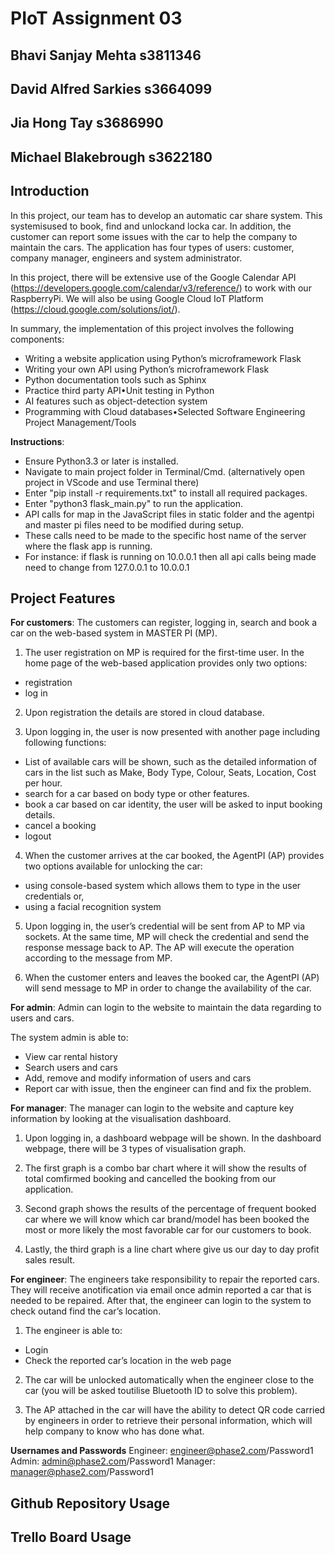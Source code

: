 # PIoT Assignment 03

## Bhavi Sanjay Mehta s3811346
## David Alfred Sarkies s3664099
## Jia Hong Tay s3686990
## Michael Blakebrough s3622180

## Introduction
In this project, our team has to develop an automatic car share system. This systemisused to book, find and unlockand locka car. In addition, the customer can report some issues with the car to help the company to maintain the cars. The application has four types of users: customer,  company  manager,  engineers  and  system administrator.

In this project, there will be extensive use of the Google Calendar API (https://developers.google.com/calendar/v3/reference/) to work with our RaspberryPi. We will also be using Google Cloud IoT Platform (https://cloud.google.com/solutions/iot/).

In summary, the implementation of this project involves the following components:
- Writing a website application using Python’s microframework Flask
- Writing your own API using Python’s microframework Flask
- Python documentation tools such as Sphinx
- Practice third party API•Unit testing in Python
- AI features such as object-detection system
- Programming with Cloud databases•Selected Software Engineering Project Management/Tools

**Instructions**:
- Ensure Python3.3 or later is installed.
- Navigate to main project folder in Terminal/Cmd. (alternatively open project in VScode and use Terminal there)
- Enter "pip install -r requirements.txt" to install all required packages.
- Enter "python3 flask_main.py" to run the application.
- API calls for map in the JavaScript files in static folder and the agentpi and master pi files need to be modified during setup.
- These calls need to be made to the specific host name of the server where the flask app is running.
- For instance: if flask is running on 10.0.0.1 then all api calls being made need to change from 127.0.0.1 to 10.0.0.1


## Project Features

**For customers**: The customers can register, logging in, search and book a car on the web-based system in MASTER PI (MP).

1. The user registration on MP is required for the first-time user. In the home page of the web-based application provides only two options:

- registration
- log in

2. Upon registration the details are stored in cloud database.

3. Upon logging in, the user is now presented with another page including following functions:

- List of available cars will be shown, such as the detailed information of cars in the list such as Make, Body Type, Colour, Seats, Location, Cost per hour.
- search for a car based on body type or other features.
- book a car based on car identity, the user will be asked to input booking details.
- cancel a booking
- logout

4. When the customer arrives at the car booked, the AgentPI (AP) provides two options available for unlocking the car:

- using console-based system which allows them to type in the user credentials or,
- using a facial recognition system

5. Upon logging in, the user’s credential will be sent from AP to MP via sockets. At the same time, MP will check the credential and send the response message back to AP. The AP will execute the operation according to the message from MP.

6. When the customer enters and leaves the booked car, the AgentPI (AP) will send message to MP in order to change the availability of the car.

**For admin**: Admin can login to the website to maintain the data regarding to users and cars.

The system admin is able to:
- View car rental history
- Search users and cars
- Add, remove and modify information of users and cars
- Report car with issue, then the engineer can find and fix the problem.

**For manager**: The manager can login to the website and capture key information by looking at the visualisation dashboard.

1. Upon logging in, a dashboard webpage will be shown. In the dashboard webpage, there will be 3 types of visualisation graph.

2. The first graph is a combo bar chart where it will show the results of total comfirmed booking and cancelled the booking from our application.

3. Second graph shows the results of the percentage of frequent booked car where we will know which car brand/model has been booked the most or more likely the most favorable car for our customers to book.

4. Lastly, the third graph is a line chart where give us our day to day profit sales result.

**For engineer**: The engineers take responsibility to repair the reported cars. They will receive anotification via email once admin reported a car that is needed to be repaired. After that, the engineer can login to the system to check outand find the car’s location.

1. The engineer is able to:
- Login 
- Check the reported car’s location in the web page

2. The car will be unlocked automatically when the engineer close to the car (you will be asked toutilise Bluetooth ID to solve this problem).

3. The AP attached in the car will have the ability to detect QR code carried by engineers in order to retrieve their personal information, which will help company to know who has done what.

**Usernames and Passwords**
Engineer: engineer@phase2.com/Password1
Admin: admin@phase2.com/Password1
Manager: manager@phase2.com/Password1


## Github Repository Usage

## Trello Board Usage



